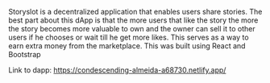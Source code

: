 Storyslot is a decentralized application that enables users share stories. The best part about this dApp is that the more users that like the story the more the story becomes more valuable to own and the owner can sell it to other users if he chooses or wait till he get more likes. This serves as a way to earn extra money from the marketplace. This was built using React and Bootstrap

Link to dapp: https://condescending-almeida-a68730.netlify.app/